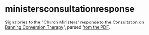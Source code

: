 # ministersconsultationresponse
Signatories to the "[Church Ministers' response to the Consultation on Banning Conversion Therapy](https://web.archive.org/web/20220216103235/https://ministersconsultationresponse.com/signatories/)", parsed [from the PDF](https://web.archive.org/web/20220215102757/https://ministersconsultationresponse.com/wp-content/uploads/2022/01/Dear-Secretary-of-State-Letter-from-2546-signatories-to-the-consultation-on-banning-conversion-therapy.pdf).
